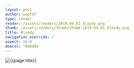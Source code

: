 ```yaml
---
layout: post
author: pepfof
type: render
render: /assets/renders/2019_04_01_bloody.png
thumb: /assets/renders/thumb/thumb-2019_04_01_bloody.png
title: Bloody
navigation_override: /
aspect: 16:9
domcol: ^8d8d8d
---
```


<!--USER BEGIN 1-->

<!--USER END 1-->
<img src = "{{ page.render }}" class="image_main" alt="{{page.title}}">

<!--USER BEGIN 2-->

<!--USER END 2-->


